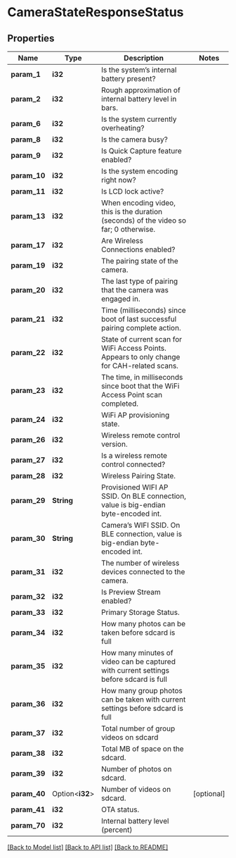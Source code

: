 # CameraStateResponseStatus

## Properties

Name | Type | Description | Notes
------------ | ------------- | ------------- | -------------
**param_1** | **i32** | Is the system’s internal battery present? | 
**param_2** | **i32** | Rough approximation of internal battery level in bars. | 
**param_6** | **i32** | Is the system currently overheating? | 
**param_8** | **i32** | Is the camera busy? | 
**param_9** | **i32** | Is Quick Capture feature enabled? | 
**param_10** | **i32** | Is the system encoding right now? | 
**param_11** | **i32** | Is LCD lock active? | 
**param_13** | **i32** | When encoding video, this is the duration (seconds) of the video so far; 0 otherwise. | 
**param_17** | **i32** | Are Wireless Connections enabled? | 
**param_19** | **i32** | The pairing state of the camera. | 
**param_20** | **i32** | The last type of pairing that the camera was engaged in. | 
**param_21** | **i32** | Time (milliseconds) since boot of last successful pairing complete action. | 
**param_22** | **i32** | State of current scan for WiFi Access Points. Appears to only change for CAH-related scans. | 
**param_23** | **i32** | The time, in milliseconds since boot that the WiFi Access Point scan completed. | 
**param_24** | **i32** | WiFi AP provisioning state. | 
**param_26** | **i32** | Wireless remote control version. | 
**param_27** | **i32** | Is a wireless remote control connected? | 
**param_28** | **i32** | Wireless Pairing State. | 
**param_29** | **String** | Provisioned WIFI AP SSID. On BLE connection, value is big-endian byte-encoded int. | 
**param_30** | **String** | Camera’s WIFI SSID. On BLE connection, value is big-endian byte-encoded int. | 
**param_31** | **i32** | The number of wireless devices connected to the camera. | 
**param_32** | **i32** | Is Preview Stream enabled? | 
**param_33** | **i32** | Primary Storage Status. | 
**param_34** | **i32** | How many photos can be taken before sdcard is full | 
**param_35** | **i32** | How many minutes of video can be captured with current settings before sdcard is full | 
**param_36** | **i32** | How many group photos can be taken with current settings before sdcard is full | 
**param_37** | **i32** | Total number of group videos on sdcard | 
**param_38** | **i32** | Total MB of space on the sdcard. | 
**param_39** | **i32** | Number of photos on sdcard. | 
**param_40** | Option<**i32**> | Number of videos on sdcard. | [optional]
**param_41** | **i32** | OTA status. | 
**param_70** | **i32** | Internal battery level (percent) | 

[[Back to Model list]](../README.md#documentation-for-models) [[Back to API list]](../README.md#documentation-for-api-endpoints) [[Back to README]](../README.md)


